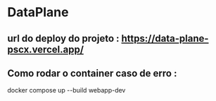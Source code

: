 # DataPlane

## url do deploy do projeto : https://data-plane-pscx.vercel.app/

## Como rodar o container caso de erro : 

 docker compose  up --build webapp-dev
